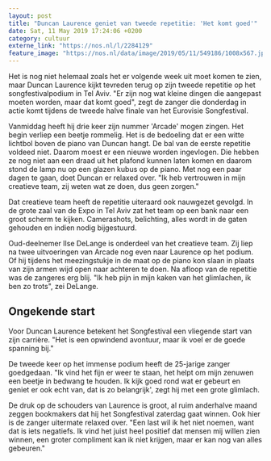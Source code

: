 ```yaml
---
layout: post
title: "Duncan Laurence geniet van tweede repetitie: 'Het komt goed'"
date: Sat, 11 May 2019 17:24:06 +0200
category: cultuur
externe_link: "https://nos.nl/l/2284129"
feature_image: "https://nos.nl/data/image/2019/05/11/549186/1008x567.jpg"
---
```


<p>Het is nog niet helemaal zoals het er volgende week uit moet komen te zien, maar Duncan Laurence kijkt tevreden terug op zijn tweede repetitie op het songfestivalpodium in Tel Aviv. "Er zijn nog wat kleine dingen die aangepast moeten worden, maar dat komt goed", zegt de zanger die donderdag in actie komt tijdens de tweede halve finale van het Eurovisie Songfestival.</p>
<p>Vanmiddag heeft hij drie keer zijn nummer 'Arcade' mogen zingen. Het begin verliep een beetje rommelig. Het is de bedoeling dat er een witte lichtbol boven de piano van Duncan hangt. De bal van de eerste repetitie voldeed niet. Daarom moest er een nieuwe worden ingevlogen. Die hebben ze nog niet aan een draad uit het plafond kunnen laten komen en daarom stond de lamp nu op een glazen kubus op de piano. Met nog een paar dagen te gaan, doet Duncan er relaxed over. "Ik heb vertrouwen in mijn creatieve team, zij weten wat ze doen, dus geen zorgen."</p>
<p>Dat creatieve team heeft de repetitie uiteraard ook nauwgezet gevolgd. In de grote zaal van de Expo in Tel Aviv zat het team op een bank naar een groot scherm te kijken. Camerashots, belichting, alles wordt in de gaten gehouden en indien nodig bijgestuurd.</p>
<p>Oud-deelnemer Ilse DeLange is onderdeel van het creatieve team. Zij liep na twee uitvoeringen van Arcade nog even naar Laurence op het podium. Of hij tijdens het meezingstukje in de maat op de piano kon slaan in plaats van zijn armen wijd open naar achteren te doen. Na afloop van de repetitie was de zangeres erg blij. "Ik heb pijn in mijn kaken van het glimlachen, ik ben zo trots", zei DeLange.</p>
<h2>Ongekende start</h2>
<p>Voor Duncan Laurence betekent het Songfestival een vliegende start van zijn carrière. "Het is een opwindend avontuur, maar ik voel er de goede spanning bij."</p>
<p>De tweede keer op het immense podium heeft de 25-jarige zanger goedgedaan. "Ik vind het fijn er weer te staan, het helpt om mijn zenuwen een beetje in bedwang te houden. Ik kijk goed rond wat er gebeurt en geniet er ook echt van, dat is zo belangrijk', zegt hij met een grote glimlach.</p>
<p>De druk op de schouders van Laurence is groot, al ruim anderhalve maand zeggen bookmakers dat hij het Songfestival zaterdag gaat winnen. Ook hier is de zanger uitermate relaxed over. "Een last wil ik het niet noemen, want dat is iets negatiefs. Ik vind het juist heel positief dat mensen mij willen zien winnen, een groter compliment kan ik niet krijgen, maar er kan nog van alles gebeuren."</p>
